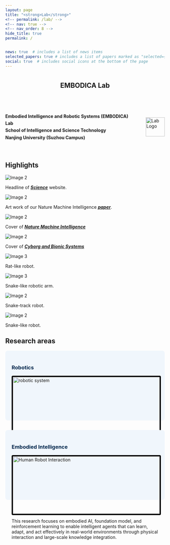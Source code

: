 ```yaml
---
layout: page
title: "<strong>Lab</strong>"
<!-- permalink: /lab/ -->
<!-- nav: true -->
<!-- nav_order: 8 -->
hide_title: true
permalink: /


news: true  # includes a list of news items
selected_papers: true # includes a list of papers marked as "selected={true}"
social: true  # includes social icons at the bottom of the page
---
```



<!-- Title -->
<div style="text-align: center; margin: 40px 0;">
  <h2 style="margin: 0;"><strong>EMBODICA Lab</strong></h2>
</div>

<div class="custom-divider"></div>

<!-- 第一部分介绍 -->

<div style="display: flex; align-items: center; justify-content: space-between; gap: 30px; padding: 20px 0;">
  <!-- 左边文字 -->
  <div style="flex: 1; text-align: center;">
    <p style="line-height: 1.6; text-align: left;">
      <strong>Embodied Intelligence and Robotic Systems (EMBODICA) Lab</strong><br>
      <strong>School of Intelligence and Science Technology</strong><br>
      <strong>Nanjing University (Suzhou Campus)</strong>
    </p>
  </div>

  <!-- 右边两个 logo -->
  <div style="display: flex; gap: 20px; align-items: center; flex-shrink: 0;">
    <img src="/assets/img/Lab_Logo.png" alt="Lab Logo" style="height: 60px; max-width: 100%;">
    <!-- <img src="/assets/img/nju_logo.jpg" alt="NJU Logo" style="height: 60px; max-width: 100%;"> -->
  </div>
</div>


<div class="custom-divider"></div>

<!-- Research topics -->
<h2 style="font-weight: bold;">Highlights</h2>
<div class="scroll-container">
<!--   <div class="scroll-item">
    <img src="assets/img/BZS.jpg" alt="Image 1">
    <p>Description for item 1</p>
  </div> -->
  <div class="scroll-item">
    <img src="assets/img/SR.png" alt="Image 2">
    <p>Headline of <a href="https://www.science.org/doi/10.1126/scirobotics.adg7165"><strong><em>Science</em></strong></a> website.</p>
  </div>
  <div class="scroll-item">
    <img src="assets/img/publication_preview/nmi-legion.png" alt="Image 2">
    <p>Art work of our Nature Machine Intelligence <a href="https://www.nature.com/articles/s42256-025-00983-2"><strong><em>paper</em></strong></a>.</p>
  </div>
  <div class="scroll-item">
    <img src="assets/img/publication_preview/nmi-bit-12.png" alt="Image 2">
    <p>Cover of <a href="https://www.nature.com/articles/s42256-024-00939-y"><strong><em>Nature Machine Intelligence</em></strong></a></p>
  </div>
  <div class="scroll-item">
    <img src="assets/img/cbs_cover.png" alt="Image 2">
    <p>Cover of <a href="https://spj.science.org/doi/full/10.34133/cbsystems.0140"><strong><em>Cyborg and Bionic Systems </em></strong></a></p>
  </div>
  <div class="scroll-item">
    <img src="assets/img/Nermo_image_1.webp" alt="Image 3">
    <p>Rat-like robot.</p>
  </div>
  <div class="scroll-item">
    <img src="assets/img/snake_arm.jpg" alt="Image 3">
    <p>Snake-like robotic arm.</p>
  </div>
  <div class="scroll-item">
    <img src="assets/img/snake_track.jpg" alt="Image 2">
    <p>Snake-track robot.</p>
  </div>
    <div class="scroll-item">
    <img src="assets/img/snake_robot.jpg" alt="Image 2">
    <p>Snake-like robot.</p>
  </div>
</div>

<div class="custom-divider"></div>


<!-- Research topics -->
<h2 style="font-weight: bold;">Research areas</h2>

<div style="display: flex; flex-wrap: wrap; gap: 30px; justify-content: space-between;">

  <!-- Card 1 -->
  <div style="flex: 1 1 45%; background-color: #f0f6fc; padding: 20px; border-radius: 8px;">
    <h3 style="color: #00274d;">Robotics</h3>
    <img src="/assets/img/Nermo_image_1.webp" alt="robotic system" style="width: 100%; border: 4px solid black; border-radius: 4px;">
    <p style="margin-top: 10px;">
      We explore the design, control, and application of diverse robotic systems—including rat robots, snake robots, robotic arms, and humanoid robots—to advance intelligent, adaptive, and multifunctional automation across complex environments.
    </p>
  </div>

  <!-- Card 2 -->
  <div style="flex: 1 1 45%; background-color: #f0f6fc; padding: 20px; border-radius: 8px;">
    <h3 style="color: #00274d;">Embodied Intelligence</h3>
    <img src="/assets/img/humanoid_CNC.webp" alt="Human Robot Interaction" style="width: 100%; border: 4px solid black; border-radius: 4px;">
    <p style="margin-top: 10px;">
      This research focuses on embodied AI, foundation model, and reinforcement learning to enable intelligent agents that can learn, adapt, and act effectively in real-world environments through physical interaction and large-scale knowledge integration.
    </p>
  </div>

</div>

<div class="custom-divider"></div>